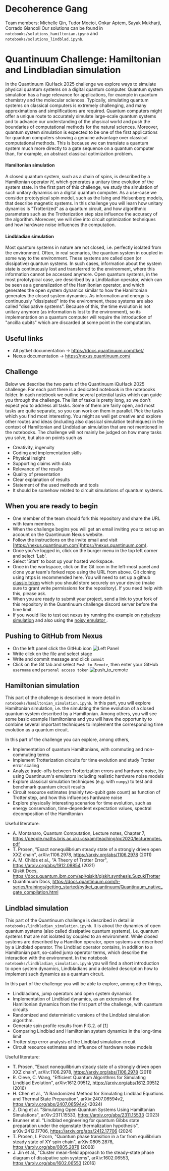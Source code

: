 # Decoherence Gang

Team members: Michelle Qin, Tudor Mocioi, Onkar Aptem, Sayak Mukharji, Corrado Giancoli
Our solutions can be found in `notebooks/solutions_hamiltonian.ipynb` and `notebooks/solutions_lindblad.ipynb`.

# Quantinuum Challenge: Hamiltonian and Lindbladian simulation

In the Quantinuum iQuHack 2025 challenge we explore ways to simulate physical quantum systems on a digital quantum computer. Quantum system simulation has a huge relevance for applications, for example in quantum chemistry and the molecular sciences.
Typically, simulating quantum systems on classical computers is extremely challenging, and many approximations and simplifications are required. Quantum computers might offer a unique route to accurately simulate large-scale quantum systems and to advance our understanding of the physical world and push the boundaries of computational methods for the natural sciences. Moreover, quantum system simulation is expected to be one of the first applications for quantum computers showing a genuine advantage over classical computational methods. This is because we can translate a quantum system much more directly to a gate sequence on a quantum computer than, for example, an abstract classical optimization problem.


#### Hamiltonian simulation
A closed quantum system, such as a chain of spins, is described by a Hamiltonian operator $H$, which generates a unitary time evolution of the system state. In the first part of this challenge, we study the simulation of such unitary dynamics on a digital quantum computer. As a use-case we consider prototypical spin model, such as the Ising and Heisenberg models, that describe magnetic systems. In this challenge you will learn how unitary dynamics is "Trotterized" as a quantum circuit, and how algorithmic parameters such as the Trotterization step size influence the accuracy of the algorithm. Moreover, we will dive into circuit optimization techniques and how hardware noise influences the computation.

#### Lindbladian simulation
Most quantum systems in nature are not closed, i.e. perfectly isolated from the environment. Often, in real scenarios, the quantum system in coupled in some way to the environment. These systems are called open (or dissipative) quantum systems. In such cases, information about the system state is continuously lost and transferred to the environment, where this information cannot be accessed anymore. Open quantum systems, in the most prototypical case, are described by a Lindbladian operator, which can be seen as a generalization of the Hamiltonian operator, and which generates the open system dynamics similar to how the Hamiltonian generates the closed system dynamics.
As information and energy is continuously "dissipated" into the environment, these systems are also called "dissipative systems". Because of this, the time evolution is not unitary anymore (as information is lost to the environment), so its implementation on a quantum computer will require the introduction of "ancilla qubits" which are discarded at some point in the computation.



## Useful links
- All pytket documentation -> https://docs.quantinuum.com/tket/
- Nexus documentation -> https://nexus.quantinuum.com/

## Challenge

Below we describe the two parts of the Quantinuum iQuHack 2025 challenge. For each part there is a dedicated notebook in the notebooks folder. In each notebook we outline several potential tasks which can guide you through the challenge. The list of tasks is pretty long, so we don't expect you to address all tasks. Some of them are fairly open, and most tasks are quite separate, so you can work on them in parallel. Pick the tasks which you find most interesting. You might as well get creative and explore other routes and ideas (including also classical simulation techniques) in the context of Hamiltonian and Lindbladian simulation that are not mentioned in the notebooks. The challenge will not mainly be judged on how many tasks you solve, but also on points such as

- Creativity, ingenuity
- Coding and implementation skills
- Physical insight
- Supporting claims with data
- Relevance of the results
- Quality of presentation
- Clear explanation of results
- Statement of the used methods and tools
- It should be somehow related to circuit simulations of quantum systems.


## When you are ready to begin

* One member of the team should fork this repository and share the URL with team members. 
* When the challenge begins you will get an email inviting you to set up an account on the Quantinuum Nexus website.
* Follow the instructions on the invite email and visit [https://nexus.quantinuum.com](https://nexus.quantinuum.com). 
* Once you've logged in, click on the burger menu in the top left corner and select 'Lab'.
* Select 'Start' to boot up your hosted workspace.
* Once in the workspace, click on the Git icon in the left-most panel and clone your team's forked repo using the URL from above. Git cloning using https is recommended here. You will need to set up a github [classic token](https://docs.github.com/en/authentication/keeping-your-account-and-data-secure/managing-your-personal-access-tokens#creating-a-personal-access-token-classic) which you should store securely on your device (make sure to grant write permissions for the repository). If you need help with this, please ask.
* When you are ready to submit your project, send a link to your fork of this repository in the Quantinuum challenge discord server before the time limit.
* If you would like to test out nexus try running the example on [noiseless simulation](https://github.com/iQuHACK/2025-Quantinuum/blob/main/notebooks/an_intro_to_quantinuum_nexus.ipynb) and also using the [noisy emulator ](https://github.com/iQuHACK/2025-Quantinuum/blob/main/notebooks/an_intro_to_quantinuum_nexus_part2.ipynb).  

## Pushing to GitHub from Nexus
* On the left panel click the GitHub icon
![Left Panel](images/left_panel.png)
* Write click on the file and select stage
* Write and commit message and click `commit`
* Click on the Git tab and select `Push to Remote`, then enter your GitHub `username` and `personal access token`
![push_to_remote](images/push_to_remote.png)

## Hamiltonian simulation

This part of the challenge is described in more detail in `notebooks/hamiltonian_simulation.ipynb`. In this part, you will explore Hamiltonian simulation, i.e. the simulating the time evolution of a closed quantum system described by a Hamiltonian. Among others, you will see some basic example Hamiltonians and you will have the opportunity to combine several important techniques to implement the corresponding time evolution as a quantum circuit.


In this part of the challenge you can explore, among others,
- Implementation of quantum Hamiltonians, with commuting and non-commuting terms
- Implement Trotterization circuits for time evolution and study Trotter error scaling
- Analyze trade-offs between Trotterization errors and hardware noise, by using Quantinuum's emulators including realistic hardware noise models
- Explore classical simulation techniques (e.g. with `numpy`) to test and benchmark quantum circuit results
- Circuit resource estimates (mainly two-qubit gate count) as function of Trotter step, and how this influences hardware noise
- Explore physically interesting scenarios for time evolution, such as energy conservation, time-dependent expectation values, spectral decomposition of the Hamiltonian

Useful literature:
- A. Montanaro, Quantum Computation, Lecture notes, Chapter 7, https://people.maths.bris.ac.uk/~csxam/teaching/qc2020/lecturenotes.pdf 
- T. Prosen, "Exact nonequilibrium steady state of a strongly driven open XXZ chain", arXiv:1106.2978, https://arxiv.org/abs/1106.2978 (2011)
- A. M. Childs et al., "A Theory of Trotter Error", https://arxiv.org/abs/1912.08854 (2021)
- Qiskit Docs, https://docs.quantum.ibm.com/api/qiskit/qiskit.synthesis.SuzukiTrotter
- Quantinuum Docs, https://docs.quantinuum.com/h-series/trainings/getting_started/pytket_quantinuum/Quantinuum_native_gate_compilation.html


## Lindblad simulation

This part of the Quantinuum challenge is described in detail in `notebooks/lindbladian_simulation.ipynb`.
It is about the dynamics of open quantum systems (also called dissipative quantum systems), i.e. quantum systems that are not isolated by coupled to an environment. While closed systems are described by a Hamilton operator, open systems are described by a Lindblad operator. The Lindblad operator contains, in addition to a Hamiltonian part, so-called jump operator terms, which describe the interaction with the environment. In the notebook `notebooks/lindbladian_simulation.ipynb` you will find a short introduction to open system dynamics, Lindbladians and a detailed description how to implement such dynamics as a quantum circuit.

In this part of the challenge you will be able to explore, among other things,
- Lindbladians, jump operators and open system dynamics
- Implementation of Lindblad dynamics, as an extension of the Hamiltonian dynamics from the first part of the challenge, with quantum circuits
- Randomized and deterministic versions of the Lindblad simulation algorithm.
- Generate spin profile results from FIG.2. of [1]
- Comparing Lindblad and Hamiltonian system dynamics in the long-time limit
- Trotter step error analysis of the Lindblad simulation circuit
- Circuit resource estimates and influence of hardware noise models

Useful literature:
- T. Prosen, "Exact nonequilibrium steady state of a strongly driven open XXZ chain", arXiv:1106.2978, https://arxiv.org/abs/1106.2978 (2011)
- R. Cleve, C. Wang, "Efficient Quantum Algorithms for Simulating Lindblad Evolution", arXiv:1612.09512, https://arxiv.org/abs/1612.09512 (2016)
- H. Chen et al., "A Randomized Method for Simulating Lindblad Equations and Thermal State Preparation", arXiv:2407.06594v2, https://arxiv.org/abs/2407.06594v2 (2024)
- Z. Ding et al. "Simulating Open Quantum Systems Using Hamiltonian Simulations", arXiv:2311.15533, https://arxiv.org/abs/2311.15533 (2023)
- Brunner et al. "Lindblad engineering for quantum Gibbs state preparation under the eigenstate thermalization hypothesis", arXiv:2412.17706, https://arxiv.org/abs/2412.17706 (2024)
- T. Prosen, I. Pizorn, "Quantum phase transition in a far from equilibrium steady state of XY spin chain", arXiv:0805.2878, https://arxiv.org/abs/0805.2878 (2008)
- J. Jin et al., "Cluster mean-field approach to the steady-state phase diagram of dissipative spin systems", arXiv:1602.06553, https://arxiv.org/abs/1602.06553 (2016)
